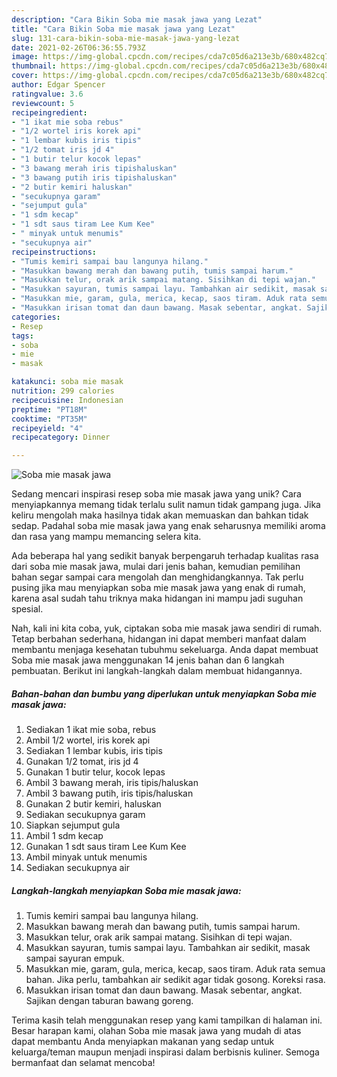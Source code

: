 ```yaml
---
description: "Cara Bikin Soba mie masak jawa yang Lezat"
title: "Cara Bikin Soba mie masak jawa yang Lezat"
slug: 131-cara-bikin-soba-mie-masak-jawa-yang-lezat
date: 2021-02-26T06:36:55.793Z
image: https://img-global.cpcdn.com/recipes/cda7c05d6a213e3b/680x482cq70/soba-mie-masak-jawa-foto-resep-utama.jpg
thumbnail: https://img-global.cpcdn.com/recipes/cda7c05d6a213e3b/680x482cq70/soba-mie-masak-jawa-foto-resep-utama.jpg
cover: https://img-global.cpcdn.com/recipes/cda7c05d6a213e3b/680x482cq70/soba-mie-masak-jawa-foto-resep-utama.jpg
author: Edgar Spencer
ratingvalue: 3.6
reviewcount: 5
recipeingredient:
- "1 ikat mie soba rebus"
- "1/2 wortel iris korek api"
- "1 lembar kubis iris tipis"
- "1/2 tomat iris jd 4"
- "1 butir telur kocok lepas"
- "3 bawang merah iris tipishaluskan"
- "3 bawang putih iris tipishaluskan"
- "2 butir kemiri haluskan"
- "secukupnya garam"
- "sejumput gula"
- "1 sdm kecap"
- "1 sdt saus tiram Lee Kum Kee"
- " minyak untuk menumis"
- "secukupnya air"
recipeinstructions:
- "Tumis kemiri sampai bau langunya hilang."
- "Masukkan bawang merah dan bawang putih, tumis sampai harum."
- "Masukkan telur, orak arik sampai matang. Sisihkan di tepi wajan."
- "Masukkan sayuran, tumis sampai layu. Tambahkan air sedikit, masak sampai sayuran empuk."
- "Masukkan mie, garam, gula, merica, kecap, saos tiram. Aduk rata semua bahan. Jika perlu, tambahkan air sedikit agar tidak gosong. Koreksi rasa."
- "Masukkan irisan tomat dan daun bawang. Masak sebentar, angkat. Sajikan dengan taburan bawang goreng."
categories:
- Resep
tags:
- soba
- mie
- masak

katakunci: soba mie masak 
nutrition: 299 calories
recipecuisine: Indonesian
preptime: "PT18M"
cooktime: "PT35M"
recipeyield: "4"
recipecategory: Dinner

---
```



![Soba mie masak jawa](https://img-global.cpcdn.com/recipes/cda7c05d6a213e3b/680x482cq70/soba-mie-masak-jawa-foto-resep-utama.jpg)

Sedang mencari inspirasi resep soba mie masak jawa yang unik? Cara menyiapkannya memang tidak terlalu sulit namun tidak gampang juga. Jika keliru mengolah maka hasilnya tidak akan memuaskan dan bahkan tidak sedap. Padahal soba mie masak jawa yang enak seharusnya memiliki aroma dan rasa yang mampu memancing selera kita.



Ada beberapa hal yang sedikit banyak berpengaruh terhadap kualitas rasa dari soba mie masak jawa, mulai dari jenis bahan, kemudian pemilihan bahan segar sampai cara mengolah dan menghidangkannya. Tak perlu pusing jika mau menyiapkan soba mie masak jawa yang enak di rumah, karena asal sudah tahu triknya maka hidangan ini mampu jadi suguhan spesial.


Nah, kali ini kita coba, yuk, ciptakan soba mie masak jawa sendiri di rumah. Tetap berbahan sederhana, hidangan ini dapat memberi manfaat dalam membantu menjaga kesehatan tubuhmu sekeluarga. Anda dapat membuat Soba mie masak jawa menggunakan 14 jenis bahan dan 6 langkah pembuatan. Berikut ini langkah-langkah dalam membuat hidangannya.

<!--inarticleads1-->

##### Bahan-bahan dan bumbu yang diperlukan untuk menyiapkan Soba mie masak jawa:

1. Sediakan 1 ikat mie soba, rebus
1. Ambil 1/2 wortel, iris korek api
1. Sediakan 1 lembar kubis, iris tipis
1. Gunakan 1/2 tomat, iris jd 4
1. Gunakan 1 butir telur, kocok lepas
1. Ambil 3 bawang merah, iris tipis/haluskan
1. Ambil 3 bawang putih, iris tipis/haluskan
1. Gunakan 2 butir kemiri, haluskan
1. Sediakan secukupnya garam
1. Siapkan sejumput gula
1. Ambil 1 sdm kecap
1. Gunakan 1 sdt saus tiram Lee Kum Kee
1. Ambil  minyak untuk menumis
1. Sediakan secukupnya air




<!--inarticleads2-->

##### Langkah-langkah menyiapkan Soba mie masak jawa:

1. Tumis kemiri sampai bau langunya hilang.
1. Masukkan bawang merah dan bawang putih, tumis sampai harum.
1. Masukkan telur, orak arik sampai matang. Sisihkan di tepi wajan.
1. Masukkan sayuran, tumis sampai layu. Tambahkan air sedikit, masak sampai sayuran empuk.
1. Masukkan mie, garam, gula, merica, kecap, saos tiram. Aduk rata semua bahan. Jika perlu, tambahkan air sedikit agar tidak gosong. Koreksi rasa.
1. Masukkan irisan tomat dan daun bawang. Masak sebentar, angkat. Sajikan dengan taburan bawang goreng.




Terima kasih telah menggunakan resep yang kami tampilkan di halaman ini. Besar harapan kami, olahan Soba mie masak jawa yang mudah di atas dapat membantu Anda menyiapkan makanan yang sedap untuk keluarga/teman maupun menjadi inspirasi dalam berbisnis kuliner. Semoga bermanfaat dan selamat mencoba!
